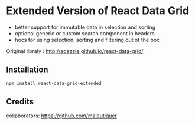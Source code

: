 # Extended Version of React Data Grid 
- better support for immutable data in selection and sorting
- optional generic or custom search component in headers
- hocs for using selection, sorting and filtering out of the box

Original libraly : http://adazzle.github.io/react-data-grid/ 


Installation
------------

```sh
npm install react-data-grid-extended
```

Credits 
------------

collaborators: https://github.com/maieutiquer
